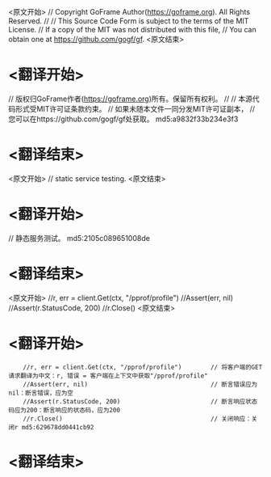
<原文开始>
// Copyright GoFrame Author(https://goframe.org). All Rights Reserved.
//
// This Source Code Form is subject to the terms of the MIT License.
// If a copy of the MIT was not distributed with this file,
// You can obtain one at https://github.com/gogf/gf.
<原文结束>

# <翻译开始>
// 版权归GoFrame作者(https://goframe.org)所有。保留所有权利。
//
// 本源代码形式受MIT许可证条款约束。
// 如果未随本文件一同分发MIT许可证副本，
// 您可以在https://github.com/gogf/gf处获取。 md5:a9832f33b234e3f3
# <翻译结束>


<原文开始>
// static service testing.
<原文结束>

# <翻译开始>
// 静态服务测试。 md5:2105c089651008de
# <翻译结束>


<原文开始>
		//r, err = client.Get(ctx, "/pprof/profile")
		//Assert(err, nil)
		//Assert(r.StatusCode, 200)
		//r.Close()
<原文结束>

# <翻译开始>
		//r, err = client.Get(ctx, "/pprof/profile") 		// 将客户端的GET请求翻译为中文：r, 错误 = 客户端在上下文中获取"/pprof/profile"
		//Assert(err, nil)                           		// 断言错误应为nil：断言错误，应为空
		//Assert(r.StatusCode, 200)                  		// 断言响应状态码应为200：断言响应的状态码，应为200
		//r.Close()                                   		// 关闭响应：关闭r md5:629678dd0441cb92
# <翻译结束>


